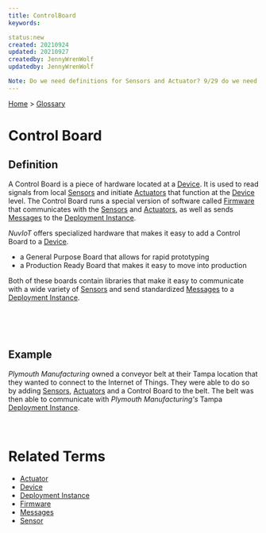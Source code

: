 ```yaml
---
title: ControlBoard
keywords: 

status:new
created: 20210924
updated: 20210927
createdby: JennyWrenWolf
updatedby: JennyWrenWolf

Note: Do we need definitions for Sensors and Actuator? 9/29 do we need to add Libraries to Def?
---
```


[Home](../Index.md) > [Glossary](./Index.md)

# Control Board 
## Definition
A Control Board is a piece of hardware located at a [Device](./Device.md).  It is used to read signals from local [Sensors](./Sensor.md) and initiate [Actuators](./Actuator.md) that function at the [Device](./Device.md) level.  The Control Board runs a special version of software called [Firmware](./Firmware.md) that communicates with the [Sensors](./Sensor.md) and [Actuators](./Actuator.md), as well as sends [Messages](./Message.md) to the [Deployment Instance](./DeploymentInstance.md).

*NuvIoT* offers specialized hardware that makes it easy to add a Control Board to a [Device](./Device.md).
- a General Purpose Board that allows for rapid prototyping 
- a Production Ready Board that makes it easy to move into production 

Both of these boards contain libraries that make it easy to communicate with a wide variety of [Sensors](./Sensor.md) and send standardized [Messages](./Message.md) to a [Deployment Instance](./DeploymentInstance.md).

<br>
<br>
<br>

## Example
*Plymouth Manufacturing* owned a conveyor belt at their Tampa location that they wanted to connect to the Internet of Things.  They were able to do so by adding [Sensors](./Sensor.md), [Actuators](./Actuator.md) and a Control Board to the belt.   The belt was then able to communicate with *Plymouth Manufacturing's* Tampa [Deployment Instance](./DeploymentInstance.md).
<br>
<br>
<br>

# Related Terms
- [Actuator](./Actuator.md)
- [Device](./Device.md)
- [Deployment Instance](./DeploymentInstance.md)
- [Firmware](./Firmware.md)
- [Messages](./Message.md)
- [Sensor](./Sensor.md)